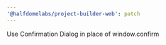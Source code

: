 ```yaml
---
'@halfdomelabs/project-builder-web': patch
---
```


Use Confirmation Dialog in place of window.confirm

